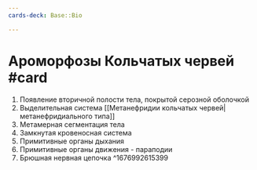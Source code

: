 ```yaml
---
cards-deck: Base::Bio

---
```


# Ароморфозы Кольчатых червей #card 
1. Появление вторичной полости тела, покрытой серозной оболочкой
2. Выделительная система [[Метанефридии кольчатых червей|метанефридиального типа]]
3. Метамерная сегментация тела
4. Замкнутая кровеносная система
5. Примитивные органы дыхания
6. Примитивные органы движения - параподии
7. Брюшная нервная цепочка
^1676992615399
